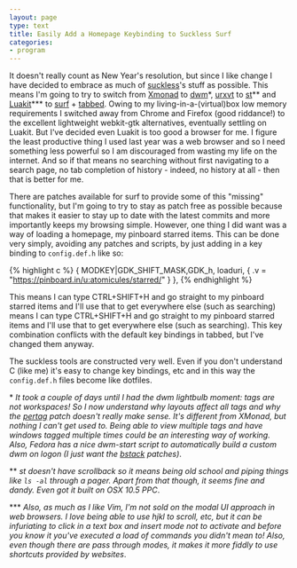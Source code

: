 ```yaml
---
layout: page
type: text
title: Easily Add a Homepage Keybinding to Suckless Surf
categories: 
- program
---
```

It doesn't really count as New Year's resolution, but since I like change I have decided to embrace as much of [suckless](http://suckless.org)'s stuff as possible. This means I'm going to try to switch from [Xmonad](http://xmonad.org/) to [dwm](http://dwm.suckless.org/)\*, [urxvt](http://software.schmorp.de/pkg/rxvt-unicode) to [st](http://st.suckless.org/)\*\* and [Luakit](http://luakit.org/)\*\*\* to [surf](http://surf.suckless.org/) + [tabbed](http://tools.suckless.org/tabbed/). Owing to my living-in-a-(virtual)box low memory requirements I switched away from Chrome and Firefox (good riddance!) to the excellent lightweight webkit-gtk alternatives, eventually settling on Luakit. But I've decided even Luakit is too good a browser for me. I figure the least productive thing I used last year was a web browser and so I need something less powerful so I am discouraged from wasting my life on the internet. And so if that means no searching without first navigating to a search page, no tab completion of history - indeed, no history at all - then that is better for me.

There are patches available for surf to provide some of this "missing" functionality, but I'm going to try to stay as patch free as possible because that makes it easier to stay up to date with the latest commits and more importantly keeps my browsing simple. However, one thing I did want was a way of loading a homepage, my pinboard starred items. This can be done very simply, avoiding any patches and scripts, by just adding in a key binding to `config.def.h` like so:

{% highlight c %}
    { MODKEY|GDK_SHIFT_MASK,GDK_h,      loaduri,      { .v = "https://pinboard.in/u:atomicules/starred/" } },
{% endhighlight %}

This means I can type CTRL+SHIFT+H and go straight to my pinboard starred items and I'll use that to get everywhere else (such as searching) means I can type CTRL+SHIFT+H and go straight to my pinboard starred items and I'll use that to get everywhere else (such as searching). This key combination conflicts with the default key bindings in tabbed, but I've changed them anyway.

The suckless tools are constructed very well. Even if you don't understand C (like me) it's easy to change key bindings, etc and in this way the `config.def.h` files become like dotfiles.

\* _It took a couple of days until I had the dwm lightbulb moment: tags are not workspaces! So I now understand why layouts affect all tags and why the [pertag](http://dwm.suckless.org/patches/pertag) patch doesn't really make sense. It's different from XMonad, but nothing I can't get used to. Being able to view multiple tags and have windows tagged multiple times could be an interesting way of working. Also, Fedora has a nice dwm-start script to automatically build a custom dwm on logon (I just want the [bstack](http://dwm.suckless.org/patches/bottom_stack) patches)_.

\*\* _st doesn't have scrollback so it means being old school and piping things like `ls -al` through a pager. Apart from that though, it seems fine and dandy. Even got it built on OSX 10.5 PPC_. 

\*\*\* _Also, as much as I like Vim, I'm not sold on the modal UI approach in web browsers. I love being able to use hjkl to scroll, etc, but it can be infuriating to click in a text box and insert mode not to activate and before you know it you've executed a load of commands you didn't mean to! Also, even though there are pass through modes, it makes it more fiddly to use shortcuts provided by websites_.
